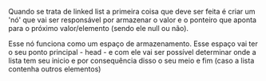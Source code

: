 Quando se trata de linked list a primeira coisa que deve ser feita é criar um 'nó' que vai ser responsável por armazenar o valor e o ponteiro que aponta para o próximo valor/elemento (sendo ele null ou não).

Esse nó funciona como um espaço de armazenamento. Esse espaço vai ter o seu ponto principal - head - e com ele vai ser possível determinar onde a lista tem seu inicio e por consequência disso o seu meio e fim (caso a lista contenha outros elementos)
